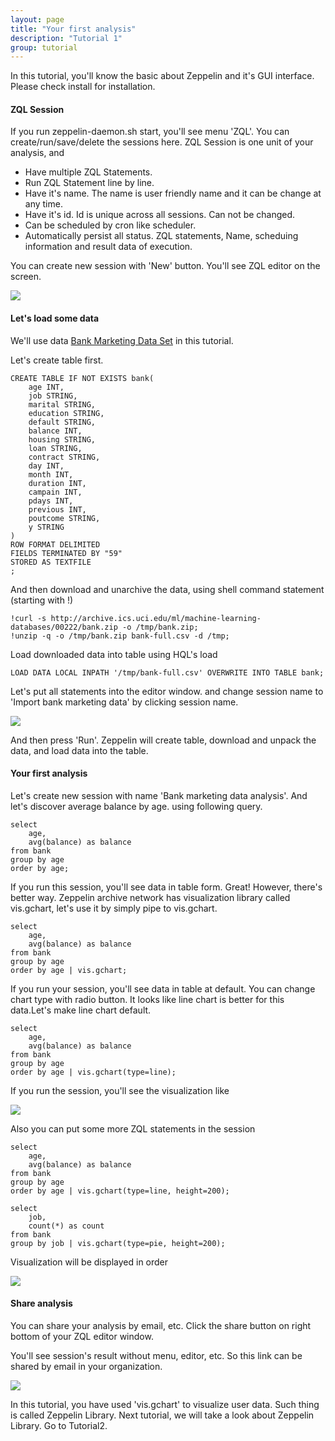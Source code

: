 ```yaml
---
layout: page
title: "Your first analysis"
description: "Tutorial 1"
group: tutorial
---
```


In this tutorial, you'll know the basic about Zeppelin and it's GUI interface. Please check install for installation.

#### ZQL Session

If you run zeppelin-daemon.sh start, you'll see menu 'ZQL'. You can create/run/save/delete the sessions here. ZQL Session is one unit of your analysis, and

* Have multiple ZQL Statements.
* Run ZQL Statement line by line.
* Have it's name. The name is user friendly name and it can be change at any time.
* Have it's id. Id is unique across all sessions. Can not be changed.
* Can be scheduled by cron like scheduler.
* Automatically persist all status. ZQL statements, Name, scheduing information and result data of execution.

You can create new session with 'New' button. You'll see ZQL editor on the screen.

<img class="screenshot" src="/assets/themes/zeppelin/img/tutorial1/new_session.png" />


#### Let's load some data

We'll use data [Bank Marketing Data Set](http://archive.ics.uci.edu/ml/datasets/Bank+Marketing) in this tutorial.

Let's create table first.

```
CREATE TABLE IF NOT EXISTS bank(
    age INT, 
    job STRING,
    marital STRING,
    education STRING, 
    default STRING,
    balance INT,
    housing STRING,
    loan STRING,
    contract STRING,
    day INT,
    month INT,
    duration INT,
    campain INT, 
    pdays INT, 
    previous INT, 
    poutcome STRING, 
    y STRING 
) 
ROW FORMAT DELIMITED 
FIELDS TERMINATED BY "59" 
STORED AS TEXTFILE 
; 
```

And then download and unarchive the data, using shell command statement (starting with !)

```
!curl -s http://archive.ics.uci.edu/ml/machine-learning-databases/00222/bank.zip -o /tmp/bank.zip;
!unzip -q -o /tmp/bank.zip bank-full.csv -d /tmp;
```

Load downloaded data into table using HQL's load

```
LOAD DATA LOCAL INPATH '/tmp/bank-full.csv' OVERWRITE INTO TABLE bank;
```

Let's put all statements into the editor window. and change session name to 'Import bank marketing data' by clicking session name.

<img class="screenshot" src="/assets/themes/zeppelin/img/tutorial1/import_data.png" />

And then press 'Run'. Zeppelin will create table, download and unpack the data, and load data into the table.


#### Your first analysis

Let's create new session with name 'Bank marketing data analysis'. And let's discover average balance by age. using following query.

```
select 
    age, 
    avg(balance) as balance
from bank 
group by age 
order by age;
```

If you run this session, you'll see data in table form. Great! However, there's better way. Zeppelin archive network has visualization library called vis.gchart, let's use it by simply pipe to vis.gchart.

```
select 
    age, 
    avg(balance) as balance
from bank 
group by age 
order by age | vis.gchart;
```

If you run your session, you'll see data in table at default. You can change chart type with radio button. It looks like line chart is better for this data.Let's make line chart default.

```
select 
    age, 
    avg(balance) as balance
from bank 
group by age 
order by age | vis.gchart(type=line);
```

If you run the session, you'll see the visualization like

<img class="screenshot" src="/assets/themes/zeppelin/img/tutorial1/first_analysis.png" />


Also you can put some more ZQL statements in the session

```
select 
    age, 
    avg(balance) as balance
from bank 
group by age 
order by age | vis.gchart(type=line, height=200);

select
    job,
    count(*) as count
from bank
group by job | vis.gchart(type=pie, height=200);
```


Visualization will be displayed in order

<img class="screenshot" src="/assets/themes/zeppelin/img/tutorial1/multi_statement.png" />


#### Share analysis

You can share your analysis by email, etc. Click the share button on right bottom of your ZQL editor window.

You'll see session's result without menu, editor, etc. So this link can be shared by email in your organization.

<img class="screenshot" src="/assets/themes/zeppelin/img/tutorial1/share.png" />

In this tutorial, you have used 'vis.gchart' to visualize user data. Such thing is called Zeppelin Library. Next tutorial, we will take a look about Zeppelin Library. Go to Tutorial2.